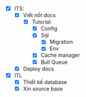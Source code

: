 - [x] ITS:
	- [x] Viết nốt docs
		- [x] Tutorial:
			- [x] Config
			- [x] Sql
				- [x] Migration
				- [x] Env
			- [x] Cache manager
			- [x] Bull Queue
	- [x] Deploy docs
- [x] ITL
	- [x] Thiết kế database
	- [x] Xin source base